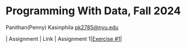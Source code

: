 # Programming With Data, Fall 2024

Panithan(Penny)  Kasinphila 
pk2785@nyu.edu

| Assignment | Link |
 Assignment 1|[Exercise #1](https://github.com/PanithanPenny/ProgrammingWithData/blob/main/exercise-1.ipynb)|
